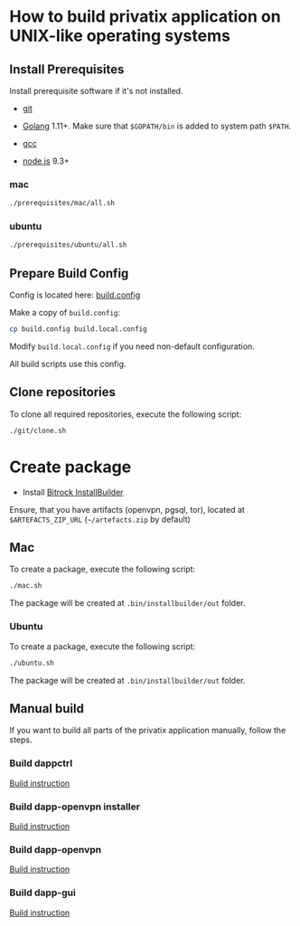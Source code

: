 # How to build privatix application on UNIX-like operating systems

## Install Prerequisites

Install prerequisite software if it's not installed.

* [git](https://git-scm.com/downloads)

* [Golang](https://golang.org/doc/install) 1.11+. Make sure that 
`$GOPATH/bin` is added to system path `$PATH`.

* [gcc](https://gcc.gnu.org/install/)

* [node.js](https://nodejs.org/en/) 9.3+

### mac

```bash
./prerequisites/mac/all.sh
```

### ubuntu

```bash
./prerequisites/ubuntu/all.sh
```

## Prepare Build Config

Config is located here: [build.config](build.config)


Make a copy of `build.config`:

```bash
cp build.config build.local.config
```

Modify `build.local.config` if you need non-default configuration.

All build scripts use this config.

## Clone repositories

To clone all required repositories, execute the following script:

```bash
./git/clone.sh
```

# Create package

* Install [Bitrock InstallBuilder](https://installbuilder.bitrock.com/)

Ensure, that you have artifacts (openvpn, pgsql, tor), located at `$ARTEFACTS_ZIP_URL`
(`~/artefacts.zip` by default)

## Mac

To create a package, execute the following script:

```bash
./mac.sh
```

The package will be created at `.bin/installbuilder/out` folder.

### Ubuntu

To create a package, execute the following script:

```bash
./ubuntu.sh
```

The package will be created at `.bin/installbuilder/out` folder.

## Manual build 

If you want to build all parts of the privatix application manually, 
follow the steps.

### Build dappctrl

[Build instruction](https://github.com/Privatix/dappctrl/blob/master/README.md)

### Build dapp-openvpn installer

[Build instruction](https://github.com/Privatix/dapp-openvpn/tree/master/inst/README.md)

### Build dapp-openvpn

[Build instruction](https://github.com/Privatix/dapp-openvpn/tree/master/README.md)

### Build dapp-gui

[Build instruction](https://github.com/Privatix/dapp-gui/README.md)

